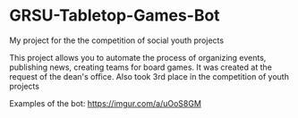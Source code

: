 # GRSU-Tabletop-Games-Bot
My project for the the competition of social youth projects

This project allows you to automate the process of organizing events, publishing news, creating teams for board games.
It was created at the request of the dean's office. Also took 3rd place in the competition of youth projects

Examples of the bot:
https://imgur.com/a/uOoS8GM
